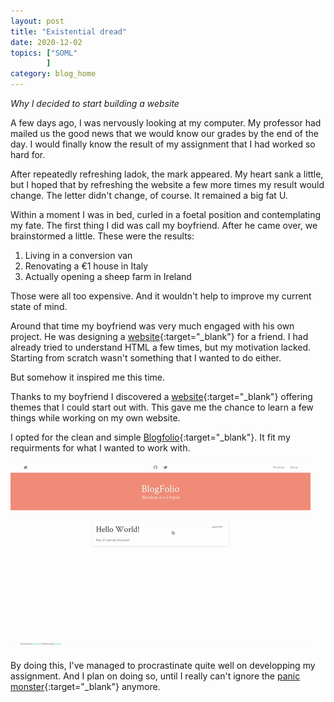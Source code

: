 ```yaml
---
layout: post
title: "Existential dread"
date: 2020-12-02
topics: ["SOML"
        ]
category: blog_home
---
```


*Why I decided to start building a website*

A few days ago, I was nervously looking at my computer. My professor had mailed us the good news that we would know our grades by the end of the day. I would finally know the result of my assignment that I had worked so hard for.

After repeatedly refreshing ladok, the mark appeared. My heart sank a little, but I hoped that by refreshing the website a few more times my result would change. The letter didn't change, of course. It remained a big fat U. 


Within a moment I was in bed, curled in a foetal position and contemplating my fate. The first thing I did was call my boyfriend. After he came over, we brainstormed a little. These were the results:


1. Living in a conversion van
2. Renovating a €1 house in Italy
3. Actually opening a sheep farm in Ireland

Those were all too expensive. And it wouldn't help to improve my current state of mind. 

Around that time my boyfriend was very much engaged with his own project. He was designing a [website](https://mr-volta.github.io/){:target="_blank"} for a friend. I had already tried to understand HTML a few times, but my motivation lacked. Starting from scratch wasn't something that I wanted to do either. 

But somehow it inspired me this time. 

Thanks to my boyfriend I discovered a [website](http://jekyllthemes.org/){:target="_blank"} offering themes that I could start out with. This gave me the chance to learn a few things while working on my own website.

I opted for the clean and simple [Blogfolio](https://github.com/lamccloskey/jekyll-theme-blogfolio){:target="_blank"}. It fit my requirments for what I wanted to work with.

![blogfolio](/img/blogfolio.gif)

By doing this, I've managed to procrastinate quite well on developping my assignment. And I plan on doing so, until I really can't ignore the [panic monster](https://waitbutwhy.com/2013/10/why-procrastinators-procrastinate.html){:target="_blank"} anymore.